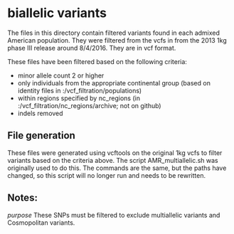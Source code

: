 # biallelic variants

The files in this directory contain filtered variants found in each admixed American population.  They were filtered from the vcfs in from the 2013 1kg phase III release around 8/4/2016.  They are in vcf format.

These files have been filtered based on the following criteria:
 - minor allele count 2 or higher
 - only individuals from the appropriate continental group (based on identity files in :/vcf_filtration/populations)
 - within regions specified by nc_regions (in :/vcf_filtration/nc_regions/archive; not on github)
 - indels removed

## File generation

These files were generated using vcftools on the original 1kg vcfs to filter variants based on the criteria above.  The script AMR_multiallelic.sh was originally used to do this.  The commands are the same, but the paths have changed, so this script will no longer run and needs to be rewritten.

## Notes:

*purpose* These SNPs must be filtered to exclude multiallelic variants and Cosmopolitan variants.
